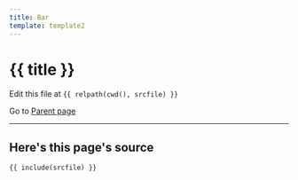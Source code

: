 ```yaml
---
title: Bar
template: template2
---
```


# {{ title }}

Edit this file at `{{ relpath(cwd(), srcfile) }}`

Go to [Parent page]({{parent.url}})

----

## Here's this page's source

```md
{{ include(srcfile) }}
```
